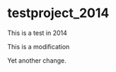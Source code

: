 testproject_2014
================

This is a test in 2014

This is a modification

Yet another change.
